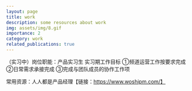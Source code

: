 ```yaml
---
layout: page
title: work
description: some resources about work
img: assets/img/8.gif
importance: 2
category: work
related_publications: true
---
```

（实习中）岗位职能：产品实习生
实习期工作目标
①频道运营工作按要求完成
②日常需求承接完成
③完成与团队成员的协作工作项

常用资源：人人都是产品经理【链接：https://www.woshipm.com/】
